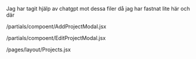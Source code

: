 Jag har tagit hjälp av chatgpt mot dessa filer då jag har fastnat lite här och där

/partials/compoent/AddProjectModal.jsx

/partials/compoent/EditProjectModal.jsx

/pages/layout/Projects.jsx
